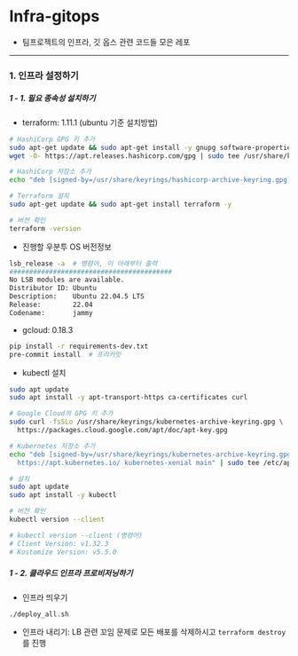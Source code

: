 # Infra-gitops

- 팀프로젝트의 인프라, 깃 옵스 관련 코드들 모은 레포


---

### 1. 인프라 설정하기

##### 1 - 1. 필요 종속성 설치하기

- terraform: 1.11.1 (ubuntu 기준 설치방법)

```sh
# HashiCorp GPG 키 추가
sudo apt-get update && sudo apt-get install -y gnupg software-properties-common
wget -O- https://apt.releases.hashicorp.com/gpg | sudo tee /usr/share/keyrings/hashicorp-archive-keyring.gpg

# HashiCorp 저장소 추가
echo "deb [signed-by=/usr/share/keyrings/hashicorp-archive-keyring.gpg] https://apt.releases.hashicorp.com $(lsb_release -cs) main" | sudo tee /etc/apt/sources.list.d/hashicorp.list

# Terraform 설치
sudo apt-get update && sudo apt-get install terraform -y

# 버전 확인
terraform -version
```

- 진행할 우분투 OS 버전정보

```sh
lsb_release -a  # 명령어, 이 아래부터 출력
#########################################
No LSB modules are available.
Distributor ID: Ubuntu
Description:    Ubuntu 22.04.5 LTS
Release:        22.04
Codename:       jammy
```

- gcloud: 0.18.3

```sh
pip install -r requirements-dev.txt
pre-commit install  # 프리커밋
```

- kubectl 설치

```sh
sudo apt update
sudo apt install -y apt-transport-https ca-certificates curl

# Google Cloud의 GPG 키 추가
sudo curl -fsSLo /usr/share/keyrings/kubernetes-archive-keyring.gpg \
  https://packages.cloud.google.com/apt/doc/apt-key.gpg

# Kubernetes 저장소 추가
echo "deb [signed-by=/usr/share/keyrings/kubernetes-archive-keyring.gpg] \
  https://apt.kubernetes.io/ kubernetes-xenial main" | sudo tee /etc/apt/sources.list.d/kubernetes.list

# 설치
sudo apt update
sudo apt install -y kubectl

# 버전 확인
kubectl version --client

# kubectl version --client (명령어)
# Client Version: v1.32.3
# Kustomize Version: v5.5.0
```


##### 1 - 2. 클라우드 인프라 프로비저닝하기

- 인프라 띄우기

```sh
./deploy_all.sh
```

- 인프라 내리기: LB 관련 꼬임 문제로 모든 배포를 삭제하시고 `terraform destroy`를 진행
